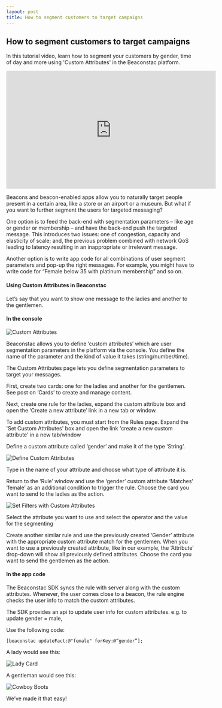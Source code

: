 ```yaml
---
layout: post
title: How to segment customers to target campaigns
---
```

## How to segment customers to target campaigns

In this tutorial video, learn how to segment your customers by gender, time of day and more using 'Custom Attributes' in the Beaconstac platform.

<iframe style="margin:auto;" width="560" height="315" src="https://www.youtube.com/embed/_IRzIhQBeN0" frameborder="0" allowfullscreen></iframe>

Beacons and beacon-enabled apps allow you to naturally target people present in a certain area, like a store or an airport or a museum. But what if you want to further segment the users for targeted messaging?

One option is to feed the back-end with segmentation parameters – like age or gender or membership – and have the back-end push the targeted message. This introduces two issues: one of congestion, capacity and elasticity of scale; and, the previous problem combined with network QoS leading to latency resulting in an inappropriate or irrelevant message.

Another option is to write app code for all combinations of user segment parameters and pop-up the right messages. For example, you might have to write code for “Female below 35 with platinum membership” and so on.

#### Using Custom Attributes in Beaconstac

Let’s say that you want to show one message to the ladies and another to the gentlemen.

#### In the console

<img src="http://i.imgur.com/lpLhVYK.png" alt="Custom Attributes" title="Custom Attributes" class="screenshot" />

Beaconstac allows you to define ‘custom attributes’ which are user segmentation parameters in the platform via the console. You define the name of the parameter and the kind of value it takes (string/number/time).


The Custom Attributes page lets you define segmentation parameters to target your messages.

First, create two cards: one for the ladies and another for the gentlemen. See post on ‘Cards’ to create and manage content.

Next, create one rule for the ladies, expand the custom attribute box and open the ‘Create a new attribute’ link in a new tab or window.

To add custom attributes, you must start from the Rules page. Expand the 'Set Custom Attributes' box and open the link 'create a new custom attribute' in a new tab/window

Define a custom attribute called ‘gender’ and make it of the type ‘String’.

<img src="http://i.imgur.com/1iQKH28.png" alt="Define Custom Attributes" title="Define Custom Attributes" class="screenshot" />

Type in the name of your attribute and choose what type of attribute it is.

Return to the ‘Rule’ window and use the ‘gender’ custom attribute ‘Matches’ ‘female’ as an additional condition to trigger the rule. Choose the card you want to send to the ladies as the action.


<img src="http://i.imgur.com/yE3v6E3.png" alt="Set Filters with Custom Attributes" title="Set Filters with Custom Attributes" class="screenshot" />

Select the attribute you want to use and select the operator and the value for the segmenting

Create another similar rule and use the previously created ‘Gender’ attribute with the appropriate custom attribute match for the gentlemen. When you want to use a previously created attribute, like in our example, the ‘Attribute’ drop-down will show all previously defined attributes. Choose the card you want to send the gentlemen as the action.

#### In the app code

The Beaconstac SDK syncs the rule with server along with the custom attributes. Whenever, the user comes close to a beacon, the rule engine checks the user info to match the custom attributes.

The SDK provides an api to update user info for custom attributes. e.g. to update gender = male,

Use the following code:

    [beaconstac updateFact:@"female" forKey:@“gender”];

A lady would see this:

<img src="http://i.imgur.com/SQUhBPE.png" alt="Lady Card" title="Lady Card" class="screenshot" />

A gentleman would see this:

<img src="http://i.imgur.com/GV6vpXi.jpg" alt="Cowboy Boots" title="Cowboy Boots" class="screenshot" />

We’ve made it that easy!


